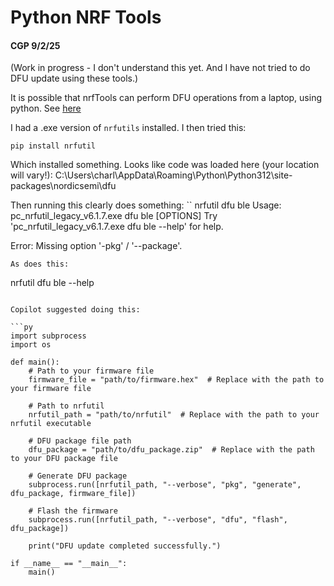 Python NRF Tools
================

#### CGP 9/2/25

(Work in progress - I don't understand this yet. And I have not tried to do DFU update using these tools.)

It is possible that nrfTools can perform DFU operations from a laptop, using python.
See [here](https://github.com/NordicSemiconductor/pc-nrfutil/blob/master/nordicsemi/dfu/dfu_transport_ble.py)

I had a .exe version of `nrfutils` installed. I then tried this:
```
pip install nrfutil
```
Which installed something. Looks like code was loaded here (your location will vary!):
C:\Users\charl\AppData\Roaming\Python\Python312\site-packages\nordicsemi\dfu

Then running this clearly does something:
``
nrfutil dfu ble
Usage: pc_nrfutil_legacy_v6.1.7.exe dfu ble [OPTIONS]
Try 'pc_nrfutil_legacy_v6.1.7.exe dfu ble --help' for help.

Error: Missing option '-pkg' / '--package'.
```
As does this:
```
nrfutil dfu ble --help
```

Copilot suggested doing this:

```py
import subprocess
import os

def main():
    # Path to your firmware file
    firmware_file = "path/to/firmware.hex"  # Replace with the path to your firmware file

    # Path to nrfutil
    nrfutil_path = "path/to/nrfutil"  # Replace with the path to your nrfutil executable

    # DFU package file path
    dfu_package = "path/to/dfu_package.zip"  # Replace with the path to your DFU package file

    # Generate DFU package
    subprocess.run([nrfutil_path, "--verbose", "pkg", "generate", dfu_package, firmware_file])

    # Flash the firmware
    subprocess.run([nrfutil_path, "--verbose", "dfu", "flash", dfu_package])

    print("DFU update completed successfully.")

if __name__ == "__main__":
    main()

```
